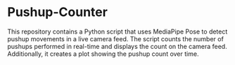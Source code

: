 # Pushup-Counter
This repository contains a Python script that uses MediaPipe Pose to detect pushup movements in a live camera feed. The script counts the number of pushups performed in real-time and displays the count on the camera feed. Additionally, it creates a plot showing the pushup count over time. 
